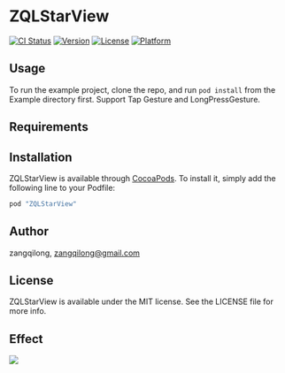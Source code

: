 # ZQLStarView

[![CI Status](http://img.shields.io/travis/zangqilong/ZQLStarView.svg?style=flat)](https://travis-ci.org/zangqilong/ZQLStarView)
[![Version](https://img.shields.io/cocoapods/v/ZQLStarView.svg?style=flat)](http://cocoapods.org/pods/ZQLStarView)
[![License](https://img.shields.io/cocoapods/l/ZQLStarView.svg?style=flat)](http://cocoapods.org/pods/ZQLStarView)
[![Platform](https://img.shields.io/cocoapods/p/ZQLStarView.svg?style=flat)](http://cocoapods.org/pods/ZQLStarView)

## Usage

To run the example project, clone the repo, and run `pod install` from the Example directory first.
Support Tap Gesture and LongPressGesture.

## Requirements

## Installation

ZQLStarView is available through [CocoaPods](http://cocoapods.org). To install
it, simply add the following line to your Podfile:

```ruby
pod "ZQLStarView"
```

## Author

zangqilong, zangqilong@gmail.com

## License

ZQLStarView is available under the MIT license. See the LICENSE file for more info.

## Effect  
![](http://7xi4jm.com1.z0.glb.clouddn.com/starview.gif)
